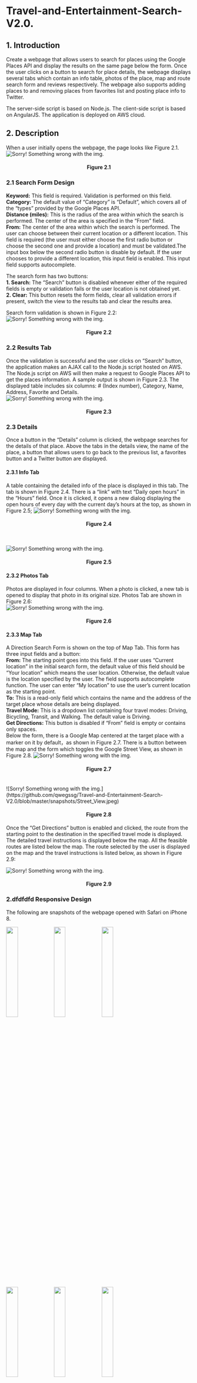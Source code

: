 # Travel-and-Entertainment-Search-V2.0. 
## 1. Introduction
Create a webpage that allows users to search for places using the Google Places API and display the results on the same page below the form. Once the user clicks on a button to search for place details, the webpage displays several tabs which contain an info table, photos of the place, map and route search form and reviews respectively. The webpage also supports adding places to and removing places from favorites list and posting place info to Twitter.  

The server-side script is based on Node.js. The client-side script is based on AngularJS. The application is deployed on AWS cloud.
## 2. Description
When a user initially opens the webpage, the page looks like Figure 2.1.
![Sorry! Something wrong with the img.](https://github.com/qwegssg/Travel-and-Entertainment-Search-V2.0/blob/master/snapshots/Search_form.jpg)  

<h4 align = "center">Figure 2.1</h4>  


### 2.1 Search Form Design  
**Keyword:** This field is required. Validation is performed on this field.
**Category:** The default value of “Category” is “Default”, which covers all of the “types” provided
by the Google Places API.  
**Distance (miles):** This is the radius of the area within which the search is performed. The center
of the area is specified in the “From” field.  
**From:** The center of the area within which the search is performed. The user can choose
between their current location or a different location. This field is required (the user must either choose the first radio button or choose the second one and provide a location) and must be validated.The input box below the second radio button is disable by default. If the user chooses to provide a different location, this input field is enabled. This input field supports autocomplete.  

The search form has two buttons:  
**1. Search:** The “Search” button is disabled whenever either of the required fields is empty or validation fails or the user location is not obtained yet.  
**2. Clear:** This button resets the form fields, clear all validation errors if present, switch the view to the results tab and clear the results area.  

Search form validation is shown in Figure 2.2:  
![Sorry! Something wrong with the img.](https://github.com/qwegssg/Travel-and-Entertainment-Search-V2.0/blob/master/snapshots/Validation.png)  
<h4 align = "center">Figure 2.2</h4>  

### 2.2 Results Tab  
Once the validation is successful and the user clicks on “Search” button, the application makes an AJAX call to the Node.js script hosted on AWS. The Node.js script on AWS will then make a request to Google Places API to get the places information. A sample output is shown in Figure 2.3. The displayed table includes six columns: # (Index number), Category, Name, Address, Favorite and Details.  
![Sorry! Something wrong with the img.](https://github.com/qwegssg/Travel-and-Entertainment-Search-V2.0/blob/master/snapshots/Place_list.png)  
<h4 align = "center">Figure 2.3</h4>  

### 2.3 Details  
Once a button in the “Details” column is clicked, the webpage searches for the details of that place. Above the tabs in the details view, the name of the place, a button that allows users to go back to the previous list, a favorites button and a Twitter button are displayed.  

#### 2.3.1 Info Tab  
A table containing the detailed info of the place is displayed in this tab. The tab is shown in Figure 2.4. There is a “link” with text “Daily open hours” in the “Hours” field. Once it is clicked, it opens a new dialog displaying the open hours of every day with the current day’s hours at the top, as shown in Figure 2.5;
![Sorry! Something wrong with the img.](https://github.com/qwegssg/Travel-and-Entertainment-Search-V2.0/blob/master/snapshots/Info_Tab.jpeg)
<h4 align = "center">Figure 2.4</h4> 
<br>  
  
![Sorry! Something wrong with the img.](https://github.com/qwegssg/Travel-and-Entertainment-Search-V2.0/blob/master/snapshots/Opening_Hours.jpeg)  
<h4 align = "center">Figure 2.5</h4>  
  
#### 2.3.2 Photos Tab  
Photos are displayed in four columns. When a photo is clicked, a new tab is opened to display that photo in its original size. Photos Tab are shown in Figure 2.6:  
![Sorry! Something wrong with the img.](https://github.com/qwegssg/Travel-and-Entertainment-Search-V2.0/blob/master/snapshots/Photos_Tab.jpeg)  
<h4 align = "center">Figure 2.6</h4>  

#### 2.3.3 Map Tab  
A Direction Search Form is shown on the top of Map Tab. This form has three input fields and a button:  
**From:** The starting point goes into this field. If the user uses “Current location” in the initial search form, the default value of this field should be “Your location” which means the user location. Otherwise, the default value is the location specified by the user. The field supports autocomplete function. The user can enter “My location” to use the user’s current location as the starting point.  
**To:** This is a read-only field which contains the name and the address of the target place whose details are being displayed.  
**Travel Mode:** This is a dropdown list containing four travel modes: Driving, Bicycling, Transit, and Walking. The default value is Driving.  
**Get Directions:** This button is disabled if “From” field is empty or contains only spaces.  
Below the form, there is a Google Map centered at the target place with a marker on it by default，as shown in Figure 2.7. There is a button between the map and the form which toggles the Google Street View, as shown in Figure 2.8. 
![Sorry! Something wrong with the img.](https://github.com/qwegssg/Travel-and-Entertainment-Search-V2.0/blob/master/snapshots/Map_Tab1.jpeg)  
<h4 align = "center">Figure 2.7</h4>  
<br>  
![Sorry! Something wrong with the img.](https://github.com/qwegssg/Travel-and-Entertainment-Search-V2.0/blob/master/snapshots/Street_View.jpeg)  
<h4 align = "center">Figure 2.8</h4>  
Once the “Get Directions” button is enabled and clicked, the route from the starting point to the destination in the specified travel mode is displayed. The detailed travel instructions is displayed below the map. All the feasible routes are listed below the map. The route selected by the user is displayed on the map and the travel instructions is listed below, as shown in Figure 2.9:  

![Sorry! Something wrong with the img.](https://github.com/qwegssg/Travel-and-Entertainment-Search-V2.0/blob/master/snapshots/Map_Tab2.jpeg)  
<h4 align = "center">Figure 2.9</h4>  

### 2.dfdfdfd Responsive Design  
The following are snapshots of the webpage opened with Safari on iPhone 8.  

<div style="display:inline;">
<img src="https://github.com/qwegssg/Travel-and-Entertainment-Search-V2.0/blob/master/snapshots/1.jpg" width="25%">
<img src="https://github.com/qwegssg/Travel-and-Entertainment-Search-V2.0/blob/master/snapshots/2.jpg" width="25%">
<img src="https://github.com/qwegssg/Travel-and-Entertainment-Search-V2.0/blob/master/snapshots/3.jpg" width="25%">
</div>
<div style="display:inline;">
<img src="https://github.com/qwegssg/Travel-and-Entertainment-Search-V2.0/blob/master/snapshots/4.jpg" width="25%">
<img src="https://github.com/qwegssg/Travel-and-Entertainment-Search-V2.0/blob/master/snapshots/5.jpg" width="25%">
<img src="https://github.com/qwegssg/Travel-and-Entertainment-Search-V2.0/blob/master/snapshots/6.jpg" width="25%">
</div>  
  
### Application link: http://nodejsyutaoren.us-east-2.elasticbeanstalk.com/
